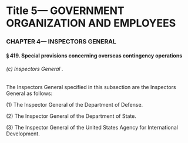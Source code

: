 
# Title 5— GOVERNMENT ORGANIZATION AND EMPLOYEES
### CHAPTER 4— INSPECTORS GENERAL
#### § 419. Special provisions concerning overseas contingency operations
###### (c) Inspectors General .

The Inspectors General specified in this subsection are the Inspectors General as follows:

(1) The Inspector General of the Department of Defense.

(2) The Inspector General of the Department of State.

(3) The Inspector General of the United States Agency for International Development.
